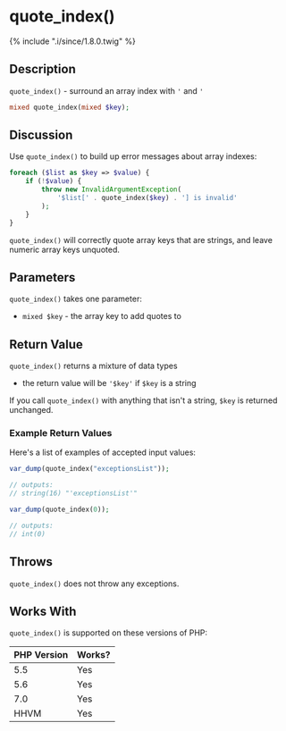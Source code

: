 # quote_index()

{% include ".i/since/1.8.0.twig" %}

## Description

`quote_index()` - surround an array index with `'` and `'`

```php
mixed quote_index(mixed $key);
```

## Discussion

Use `quote_index()` to build up error messages about array indexes:

```php
foreach ($list as $key => $value) {
    if (!$value) {
        throw new InvalidArgumentException(
            '$list[' . quote_index($key) . '] is invalid'
        );
    }
}
```

`quote_index()` will correctly quote array keys that are strings, and leave numeric array keys unquoted.

## Parameters

`quote_index()` takes one parameter:

* `mixed $key` - the array key to add quotes to

## Return Value

`quote_index()` returns a mixture of data types

* the return value will be `'$key'` if `$key` is a string

If you call `quote_index()` with anything that isn't a string, `$key` is returned unchanged.

### Example Return Values

Here's a list of examples of accepted input values:

```php
var_dump(quote_index("exceptionsList"));

// outputs:
// string(16) "'exceptionsList'"
```

```php
var_dump(quote_index(0));

// outputs:
// int(0)
```

## Throws

`quote_index()` does not throw any exceptions.

## Works With

`quote_index()` is supported on these versions of PHP:

PHP Version | Works?
------------|-------
5.5 | Yes
5.6 | Yes
7.0 | Yes
HHVM | Yes
